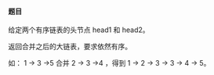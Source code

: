 #### 题目

给定两个有序链表的头节点 head1 和 head2。

返回合并之后的大链表，要求依然有序。

如： 1 -> 3 ->5 合并 2 -> 3 ->4 ，得到 1 -> 2 -> 3 -> 3 -> 4 -> 5。